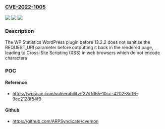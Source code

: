 ### [CVE-2022-1005](https://cve.mitre.org/cgi-bin/cvename.cgi?name=CVE-2022-1005)
![](https://img.shields.io/static/v1?label=Product&message=WP%20Statistics&color=blue)
![](https://img.shields.io/static/v1?label=Version&message=13.2.2%3C%2013.2.2%20&color=brighgreen)
![](https://img.shields.io/static/v1?label=Vulnerability&message=CWE-79%20Cross-site%20Scripting%20(XSS)&color=brighgreen)

### Description

The WP Statistics WordPress plugin before 13.2.2 does not sanitise the REQUEST_URI parameter before outputting it back in the rendered page, leading to Cross-Site Scripting (XSS) in web browsers which do not encode characters

### POC

#### Reference
- https://wpscan.com/vulnerability/f37d1d55-10cc-4202-8d16-9ec2128f54f9

#### Github
- https://github.com/ARPSyndicate/cvemon

